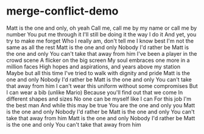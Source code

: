 # merge-conflict-demo

Matt is the one and only, oh yeah
Call me, call me by my name or call me by number
You put me through it
I'll still be doing it the way I do it
And yet, you try to make me forget
Who I really am, don't tell me I know best
I'm not the same as all the rest
Matt is the one and only
Nobody I'd rather be
Matt is the one and only
You can't take that away from him
I've been a player in the crowd scene
A flicker on the big screen
My soul embraces one more in a million faces
High hopes and aspirations, and years above my station
Maybe but all this time I've tried to walk with dignity and pride
Matt is the one and only
Nobody I'd rather be
Matt is the one and only
You can't take that away from him
I can't wear this uniform without some compromises
But I can wear a bib (unlike Mario)
Because you'll find out that we come
In different shapes and sizes
No one can be myself like I can
For this job I'm the best man
And while this may be true
You are the one and only you
Matt is the one and only
Nobody I'd rather be
Matt is the one and only
You can't take that away from him
Matt is the one and only
Nobody I'd rather be
Matt is the one and only
You can't take that away from him